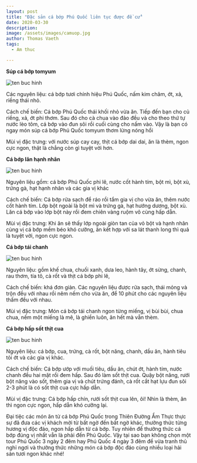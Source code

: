 ```yaml
---
layout: post
title: "Đặc sản cá bớp Phú Quốc liên tục được đề cử"
date: 2020-03-30
description: 
image: /assets/images/camuop.jpg
author: Thomas Vaeth
tags:
  - Am thuc

---
```


**Súp cá bớp tomyum**

![ten buc hinh](https://phuquocxanh.com/vi/wp-content/uploads/2017/10/sup-ca-bop-768x432.jpg "ten buc hinh")

Các nguyên liệu: cá bớp tươi chính hiệu Phú Quốc, nấm kim châm, ớt, xả, riềng thái nhỏ.

Cách chế biến: Cá bớp Phú Quốc thái khối nhỏ vừa ăn. Tiếp đến bạn cho củ riềng, xả, ớt phi thơm. Sau đó cho cà chua vào đảo đều và cho theo thứ tự nước lèo tôm, cá bớp vào đun sôi rồi cuối cùng cho nấm vào. Vậy là bạn có ngay món súp cá bớp Phú Quốc tomyum thơm lừng nóng hổi

Mùi vị đặc trưng: với nước súp cay cay, thịt cá bớp dai dai, ăn là thèm, ngon cực ngon, thật là chẳng còn gì tuyệt vời hơn.

**Cá bớp lăn hạnh nhân**

![ten buc hinh](https://phuquocxanh.com/vi/wp-content/uploads/2017/10/ca-bop-lan-hanh-nhan-768x432.jpg "ten buc hinh")

Nguyên liệu gồm: cá bớp Phú Quốc phi lê, nước cốt hành tím, bột mì, bột xù, trứng gà, hạt hạnh nhân và các gia vị khác

Cách chế biến: Cá bớp rửa sạch để ráo rồi tẩm gia vị cho vừa ăn, thêm nước cốt hành tím. Lớp bột ngoài là bột mì và trứng gà, hạt hướng dương, bột xù. Lăn cá bớp vào lớp bột này rồi đem chiên vàng ruộm vô cùng hấp dẫn.

Mùi vị đặc trưng: Khi ăn sẽ thấy lớp ngoài giòn tan của vỏ bột và hạnh nhân cùng vị cá bớp mềm béo khó cưỡng, ăn kết hợp với sa lát thanh long thì quả là tuyệt vời, ngon cực ngon.

**Cá bớp tái chanh**

![ten buc hinh](https://phuquocxanh.com/vi/wp-content/uploads/2017/10/ca-bop-tai-chanh-2jpg-768x432.jpg "ten buc hinh")

Nguyên liệu: gồm khế chua, chuối xanh, dưa leo, hành tây, ớt sừng, chanh, rau thơm, tía tô, cà rốt và thịt cá bớp phi lê,

Cách chế biến: khá đơn giản. Các nguyên liệu được rửa sạch, thái mỏng và trộn đều với nhau rồi nêm nếm cho vừa ăn, để 10 phút cho các nguyên liệu thấm đều với nhau.

Mùi vị đặc trưng: Món cá bớp tái chanh ngon từng miếng, vị bùi bùi, chua chua, nếm một miếng là mê, là ghiền luôn, ăn hết mà vẫn thèm.

**Cá bớp hấp sốt thịt cua**

![ten buc hinh](https://phuquocxanh.com/vi/wp-content/uploads/2017/10/ca-bop-sot-thit-chua-768x432.jpg "ten buc hinh")

Nguyên liệu: cá bớp, cua, trứng, cà rốt, bột năng, chanh, dầu ăn, hành tiêu tỏi ớt và các gia vị khác.

Cách chế biến: Cá bớp ướp với muối tiêu, dầu ăn, chút ớt, hành tím, nước chanh đều hai mặt rồi đem hấp. Sau đó làm sốt thịt cua. Quậy bột năng, rưới bột năng vào sốt, thêm gia vị và chút trứng đánh, cà rốt cắt hạt lựu đun sôi 2-3 phút là có sốt thịt cua cực hấp dẫn.

Mùi vị đặc trưng: Cá bớp hấp chín, rưới sốt thịt cua lên, ôi! Nhìn là thèm, ăn thì ngon cực ngon, hấp dẫn khó cưỡng lại.

Đại tiệc các món ăn từ cá bớp Phú Quốc trong Thiên Đường Ẩm Thực thực sự đã đưa các vị khách mời từ bất ngờ đến bất ngờ khác, thưởng thức từng hương vị độc đáo, ngon hấp dẫn từ cá bớp. Tuy nhiên để thưởng thức cá bớp đúng vị nhất vẫn là phải đến Phú Quốc. Vậy tại sao bạn không chọn một tour Phú Quốc 3 ngày 2 đêm hay Phú Quốc 4 ngày 3 đêm để vừa tranh thủ nghỉ ngơi và thưởng thức những món cá bớp độc đáo cùng nhiều loại hải sản tươi ngon khác nhé!
